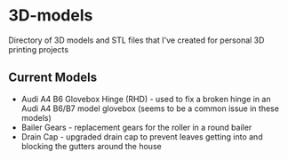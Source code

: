 # 3D-models
Directory of 3D models and STL files that I've created for personal 3D printing projects

## Current Models
- Audi A4 B6 Glovebox Hinge (RHD) - used to fix a broken hinge in an Audi A4 B6/B7 model glovebox (seems to be a common issue in these models)
- Bailer Gears - replacement gears for the roller in a round bailer
- Drain Cap - upgraded drain cap to prevent leaves getting into and blocking the gutters around the house
